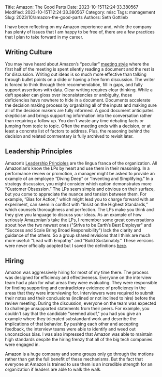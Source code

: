 Title: Amazon: The Good Parts
Date: 2023-10-15T12:24:33.380567
Modified: 2023-10-15T12:24:33.380567
Category: misc
Tags: management
Slug: 2023/10/amazon-the-good-parts
Authors: Seth Gottlieb

I have been reflecting on my Amazon experience and, while the company has plenty of issues that I am happy to be free of, there are a few practices that I plan to take forward in my career. 

## Writing Culture
You may have heard about Amazon’s “peculiar” [meeting style](https://justingarrison.com/blog/2021-03-15-the-document-culture-of-amazon/) where the first half of the meeting is spent silently reading a document and the rest is for discussion. Writing out ideas is so much more effective than talking through bullet points on a slide or having a free form discussion. The writer is forced to think through their recommendation, fill in gaps, and fully support assertions with data. Clear writing requires clear thinking. While a deft speaker can gloss over inconsistencies or ambiguity, those deficiencies have nowhere to hide in a document. Documents accelerate the decision making process by organizing all of the inputs and making sure all of the decision makers are fully informed. A good document anticipates skepticism and brings supporting information into the conversation rather than requiring a follow up. You don't waste any time debating facts or jumping from topic to topic. Often the meeting ends with a decision, or at least a concrete list of factors to address. Plus, the reasoning behind the decision and related commentary is fully archived to revisit later.

## Leadership Principles
Amazon’s [Leadership Principles](https://www.amazon.jobs/content/en/our-workplace/leadership-principles) are the lingua franca of the organization. All Amazonian’s know the LPs by heart and use them in their reasoning. In a performance review or promotion, a manager might be asked to provide an example of an employee “Diving Deep” or “Inventing and Simplifying.” In a strategy discussion, you might consider which option demonstrates more “Customer Obsession.” The LPs seem simple and obvious on their surface, but you come to appreciate the nuance and tension between them. For example, “Bias for Action,” which might lead you to charge forward with an experiment, can seem in conflict with “Insist on the Highest Standards,” which counsels thoroughness and perfection. The LPs make you think and they give you language to discuss your ideas. As an example of how seriously Amazonian's take the LPs, I remember some great conversations about how the two newest ones ("Strive to be Earth’s Best Employer" and "Success and Scale Bring Broad Responsibility") lack the clarity and guidance of the others. So a group shared revisions that I think are much more useful: "Lead with Empathy" and "Build Sustainably." These versions were never officially adopted but I saved the definitions [here](https://www.evernote.com/shard/s2/sh/e9c1d44d-165f-c178-e6da-4d07f3ff1a5c/O3G478n7TulqxGQQ-np0E2MBbsgjja50utv_MH-Q7Z1e9x9FgR9uLwy8qw). 

## Hiring
Amazon was aggressively hiring for most of my time there. The process was designed for efficiency and effectiveness. Everyone on the interview team had a plan for what areas they were evaluating. They were responsible for finding supporting and contradictory evidence of proficiency in the areas that they were interviewing for. Interviewers were required to submit their notes and their conclusions (inclined or not inclined to hire) before the review meeting. During the discussion, everyone on the team was expected to challenge unsupported statements from their peers. For example, you couldn't say that the candidate "seemed aloof," you had you give an example where they tolerated substandard work and describe the implications of that behavior. By pushing each other and accepting feedback, the interview teams were able to identify and weed out unconscious bias. I was also impressed that Amazon was able to maintain high standards despite the hiring frenzy that all of the big tech companies were engaged in.  

Amazon is a huge company and some groups only go through the motions rather than get the full benefit of these mechanisms. But the fact that everyone at Amazon is trained to use them is an incredible strength for an organization if leaders are able to walk the walk. 